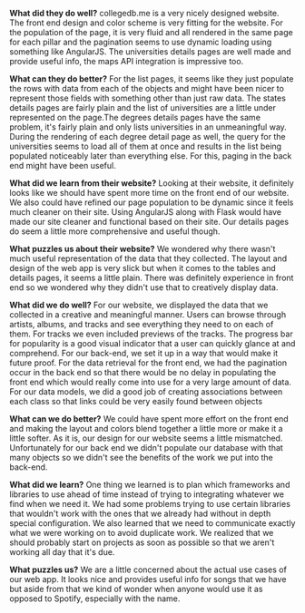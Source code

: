 **What did they do well?**
collegedb.me is a very nicely designed website. The front end design and color scheme is very fitting for the website. For the population of the page, it is very fluid and all rendered in the same page for each pillar and the pagination seems to use dynamic loading using something like AngularJS. The universities details pages are well made and provide useful info, the maps API integration is impressive too.

**What can they do better?**
For the list pages, it seems like they just populate the rows with data from each of the objects and might have been nicer to represent those fields with something other than just raw data. The states details pages are fairly plain and the list of universities are a little under represented on the page.The degrees details pages have the same problem, it's fairly plain and only lists universities in an unmeaningful way. During the rendering of each degree detail page as well, the query for the universities seems to load all of them at once and results in the list being populated noticeably later than everything else. For this, paging in the back end might have been useful.

**What did we learn from their website?**
Looking at their website, it definitely looks like we should have spent more time on the front end of our website. We also could have refined our page population to be dynamic since it feels much cleaner on their site. Using AngularJS along with Flask would have made our site cleaner and functional based on their site. Our details pages do seem a little more comprehensive and useful though.

**What puzzles us about their website?**
We wondered why there wasn't much useful representation of the data that they collected. The layout and design of the web app is very slick but when it comes to the tables and details pages, it seems a little plain. There was definitely experience in front end so we wondered why they didn't use that to creatively display data.



**What did we do well?**
For our website, we displayed the data that we collected in a creative and meaningful manner. Users can browse through artists, albums, and tracks and see everything they need to on each of them. For tracks we even included previews of the tracks. The progress bar for popularity is a good visual indicator that a user can quickly glance at and comprehend. For our back-end, we set it up in a way that would make it future proof. For the data retrieval for the front end, we had the pagination occur in the back end so that there would be no delay in populating the front end which would really come into use for a very large amount of data. For our data models, we did a good job of creating associations between each class so that links could be very easily found between objects

**What can we do better?**
We could have spent more effort on the front end and making the layout and colors blend together a little more or make it a little softer. As it is, our design for our website seems a little mismatched. Unfortunately for our back end we didn't populate our database with that many objects so we didn't see the benefits of the work we put into the back-end.

**What did we learn?**
One thing we learned is to plan which frameworks and libraries to use ahead of time instead of trying to integrating whatever we find when we need it. We had some problems trying to use certain libraries that wouldn't work with the ones that we already had without in depth special configuration. We also learned that we need to communicate exactly what we were working on to avoid duplicate work. We realized that we should probably start on projects as soon as possible so that we aren't working all day that it's due.

**What puzzles us?**
We are a little concerned about the actual use cases of our web app. It looks nice and provides useful info for songs that we have but aside from that we kind of wonder when anyone would use it as opposed to Spotify, especially with the name.
